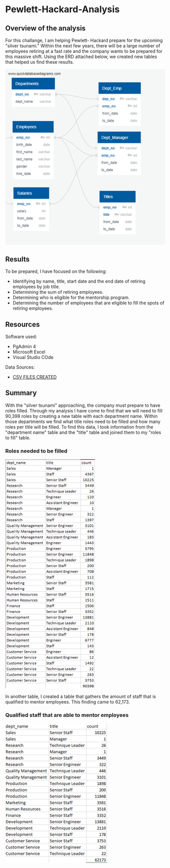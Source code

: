 # Pewlett-Hackard-Analysis
 
## Overview of the analysis
For this challange, I am helping Pewlett- Hackard prepare for the upcoming "silver tsunami." Within the next few years, there will be a large number of employees retiring at a fast rate and the company wants to be prepared for this massive shift. Using the ERD attached below, we created new tables that helped us find these results.

![](Resources/EmployeeDB.png)

## Results

To be prepared, I have focused on the following:
 
* Identifying by name, title, start date and the end date of retiring employees by job title.
* Determining the sum of retiring employees.
* Determining who is eligible for the mentorship program.
* Determining the number of employees that are eligible to fill the spots of retiring employees.

## Resources

Software used:
* PgAdmin 4
* Microsoft Excel
* Visual Studio COde

Data Sources:
* [CSV FILES CREATED](https://github.com/anrobertson/Pewlett-Hackard-Analysis/tree/main/Data)


## Summary

With the "silver tsunami" approaching, the company must prepare to have roles filled. Through my analysis I have come to find that we will need to fill 90,398 roles by creating a new table with each department name. Within those departments we find what title roles need to be filled and how many roles per title will be filled. To find this data, I took information from the "department name" table and the "title" table and joined them to my "roles to fill" table.

### Roles needed to be filled
![](Resources/roles_to_fill.png)

In another table, I created a table that gathers the amount of staff that is qualified to mentor employees. This finding came to 62,173.

### Qualified staff that are able to mentor employees
![](Resources/qualified_emp.png)
